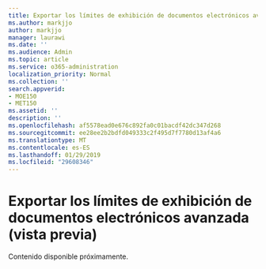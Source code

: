 ```yaml
---
title: Exportar los límites de exhibición de documentos electrónicos avanzada (vista previa)
ms.author: markjjo
author: markjjo
manager: laurawi
ms.date: ''
ms.audience: Admin
ms.topic: article
ms.service: o365-administration
localization_priority: Normal
ms.collection: ''
search.appverid:
- MOE150
- MET150
ms.assetid: ''
description: ''
ms.openlocfilehash: af5578ead0e676c892fa0c01bacdf42dc347d268
ms.sourcegitcommit: ee28ee2b2bdfd049333c2f495d7f7780d13af4a6
ms.translationtype: MT
ms.contentlocale: es-ES
ms.lasthandoff: 01/29/2019
ms.locfileid: "29608346"
---
```

# <a name="export-limits-in-advanced-ediscovery-preview"></a>Exportar los límites de exhibición de documentos electrónicos avanzada (vista previa)

Contenido disponible próximamente.